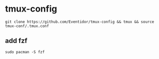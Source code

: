# tmux-config
    git clone https://github.com/Eventidor/tmux-config && tmux && source tmux-conf/.tmux.conf

## add fzf 
    sudo pacman -S fzf
